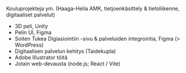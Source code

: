 Kouluprojekteja ym. (Haaga-Helia AMK, tietjoenkäsittely & tietoliikenne, digitaaliset palvelut)

- 3D peli, Unity
- Pelin UI, Figma
- Soiten Tukea Digiasiointiin -sivu & palveluiden integrointia, Figma (> WordPress)
- Digitaalisen palvelun kehitys (Taidekupla)
- Adobe Illustrator töitä
- Jotain web-devausta (node.js; React / Vite)
